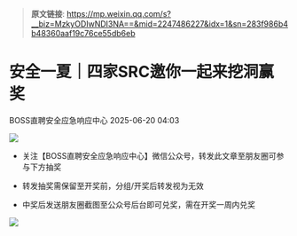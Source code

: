 > **原文链接**: https://mp.weixin.qq.com/s?__biz=MzkyODIwNDI3NA==&mid=2247486227&idx=1&sn=283f986b4b48360aaf19c76ce55db6eb

#  安全一夏｜四家SRC邀你一起来挖洞赢奖  
 BOSS直聘安全应急响应中心   2025-06-20 04:03  
  
![](https://mmbiz.qpic.cn/sz_mmbiz_png/DlvmMBxrSDbhpZicgLSnHoRHb3DzacurFpbgib5zLeiaulicAdfAlka3fQibI1Cm1o8UsXicSklCsCGONsqPDuibTxTcA/640?wx_fmt=png&from=appmsg "")  
- 关注【BOSS直聘安全应急响应中心】微信公众号，转发此文章至朋友圈可参与下方抽奖  
  
- 转发抽奖需保留至开奖前，分组/开奖后转发视为无效  
  
- 中奖后发送朋友圈截图至公众号后台即可兑奖，需在开奖一周内兑奖  
  
![](https://mmbiz.qpic.cn/sz_mmbiz_png/DlvmMBxrSDbhpZicgLSnHoRHb3DzacurFnj6yI1RpU5sAuqPtTtib3tMhNn3kNeTqhia3b2JAUSa9a8ib4eUpKcJGA/640?wx_fmt=png&from=appmsg "")  
  
  
